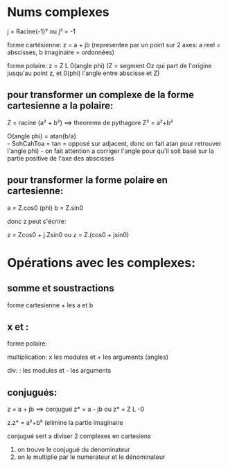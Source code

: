 # Nums complexes

j = Racine(-1)² ou j² = -1

forme cartésienne: z = a + jb (representee par un point sur 2 axes: a reel = abscisses, b imaginaire = ordonnées)

forme polaire: z = Z L 0(angle phi)  (Z = segment Oz qui part de l'origine jusqu'au point z, et 0(phi) l'angle entre abscisse et Z)

 
## pour transformer un complexe de la forme cartesienne a la polaire:

Z = racine (a² + b²)  ==> theoreme de pythagore Z² = a²+b²

O(angle phi) = atan(b/a)   
    - SohCahToa = tan = opposé sur adjacent, donc on fait atan pour retrouver l'angle phi)
    - on fait attention a corriger l'angle pour qu'il soit basé sur la partie positive de l'axe des abscisses

## pour transformer la forme polaire en cartesienne:

a = Z.cos0 (phi)   b = Z.sin0 

donc z peut s'écrire:

z = Zcos0 + j.Zsin0  ou  z = Z.(cos0 + jsin0)


# Opérations avec les complexes:

## somme et soustractions

forme cartesienne + les a et b

## x et :

forme polaire:

multiplication: x les modules et + les arguments (angles)

div:  : les modules et - les arguments



## conjugués:

z = a + jb   ==> conjugué z* = a - jb  ou z* = Z L -0

z.z* = a²+b²  (elimine la partie imaginaire


conjugué sert a diviser 2 complexes en cartesiens

1) on trouve le conjugué du denominateur
2) on le multiplie par le numerateur et le dénominateur



